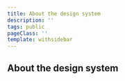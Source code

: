 ```yaml
---
title: About the design system
description: ''
tags: public
pageClass: ''
template: withsidebar
---
```


## About the design system
